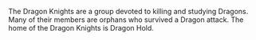 
The Dragon Knights are a group devoted to killing and studying Dragons. Many of their members are orphans who survived a Dragon attack. The home of the Dragon Knights is Dragon Hold.
